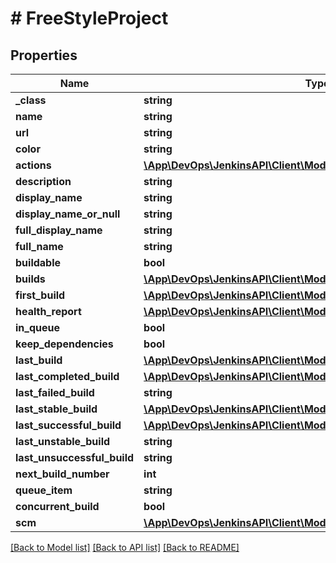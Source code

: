 # # FreeStyleProject

## Properties

Name | Type | Description | Notes
------------ | ------------- | ------------- | -------------
**_class** | **string** |  | [optional]
**name** | **string** |  | [optional]
**url** | **string** |  | [optional]
**color** | **string** |  | [optional]
**actions** | [**\App\DevOps\JenkinsAPI\Client\Model\FreeStyleProjectactions[]**](FreeStyleProjectactions.md) |  | [optional]
**description** | **string** |  | [optional]
**display_name** | **string** |  | [optional]
**display_name_or_null** | **string** |  | [optional]
**full_display_name** | **string** |  | [optional]
**full_name** | **string** |  | [optional]
**buildable** | **bool** |  | [optional]
**builds** | [**\App\DevOps\JenkinsAPI\Client\Model\FreeStyleBuild[]**](FreeStyleBuild.md) |  | [optional]
**first_build** | [**\App\DevOps\JenkinsAPI\Client\Model\FreeStyleBuild**](FreeStyleBuild.md) |  | [optional]
**health_report** | [**\App\DevOps\JenkinsAPI\Client\Model\FreeStyleProjecthealthReport[]**](FreeStyleProjecthealthReport.md) |  | [optional]
**in_queue** | **bool** |  | [optional]
**keep_dependencies** | **bool** |  | [optional]
**last_build** | [**\App\DevOps\JenkinsAPI\Client\Model\FreeStyleBuild**](FreeStyleBuild.md) |  | [optional]
**last_completed_build** | [**\App\DevOps\JenkinsAPI\Client\Model\FreeStyleBuild**](FreeStyleBuild.md) |  | [optional]
**last_failed_build** | **string** |  | [optional]
**last_stable_build** | [**\App\DevOps\JenkinsAPI\Client\Model\FreeStyleBuild**](FreeStyleBuild.md) |  | [optional]
**last_successful_build** | [**\App\DevOps\JenkinsAPI\Client\Model\FreeStyleBuild**](FreeStyleBuild.md) |  | [optional]
**last_unstable_build** | **string** |  | [optional]
**last_unsuccessful_build** | **string** |  | [optional]
**next_build_number** | **int** |  | [optional]
**queue_item** | **string** |  | [optional]
**concurrent_build** | **bool** |  | [optional]
**scm** | [**\App\DevOps\JenkinsAPI\Client\Model\NullSCM**](NullSCM.md) |  | [optional]

[[Back to Model list]](../../README.md#models) [[Back to API list]](../../README.md#endpoints) [[Back to README]](../../README.md)
